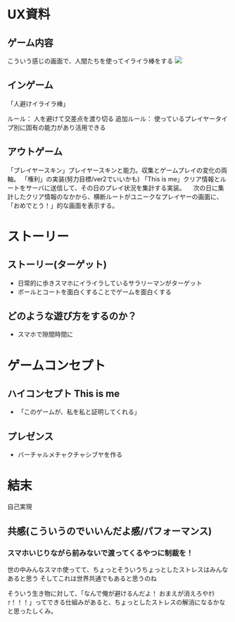# UX資料


## ゲーム内容
こういう感じの画面で、人間たちを使ってイライラ棒をする
![](https://s3-ap-northeast-1.amazonaws.com/thegate/2020/11/12/19/35/04/Shibuya%20crossroad.jpg)

## インゲーム
「人避けイライラ棒」

ルール： 人を避けて交差点を渡り切る
追加ルール： 使っているプレイヤータイプ別に固有の能力があり活用できる


## アウトゲーム
「プレイヤースキン」プレイヤースキンと能力。収集とゲームプレイの変化の両軸。
「権利」の実装(努力目標/ver2でいいかも)
「This is me」クリア情報とルートをサーバに送信して、その日のプレイ状況を集計する実装。 　次の日に集計したクリア情報のなかから、横断ルートがユニークなプレイヤーの画面に、「おめでとう！」的な画面を表示する。



# ストーリー
## ストーリー(ターゲット)
- 日常的に歩きスマホにイライラしているサラリーマンがターゲット
- ボールとコートを面白くすることでゲームを面白くする

## どのような遊び方をするのか？
- スマホで隙間時間に



# ゲームコンセプト
## ハイコンセプト This is me
- 「このゲームが、私を私と証明してくれる」

## プレゼンス
- バーチャルメチャクチャシブヤを作る



# 結末
自己実現

## 共感(こういうのでいいんだよ感/パフォーマンス) 
### スマホいじりながら前みないで渡ってくるやつに制裁を！
世の中みんなスマホ使ってて、ちょっとそういうちょっとしたストレスはみんなあると思う
そしてこれは世界共通でもあると思うのね

そういう生き物に対して、「なんで俺が避けるんだよ！ おまえが消えろやｵﾗｧ！！！」ってできる仕組みがあると、ちょっとしたストレスの解消になるかなと思ったしくみ。